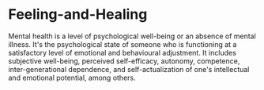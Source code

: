 # Feeling-and-Healing
Mental health is a level of psychological well-being or an absence of mental illness. It's the psychological state of someone who is functioning at a satisfactory level of emotional and behavioural adjustment.  It includes subjective well-being, perceived self-efficacy, autonomy, competence, inter-generational dependence, and self-actualization of one's intellectual and emotional potential, among others.
